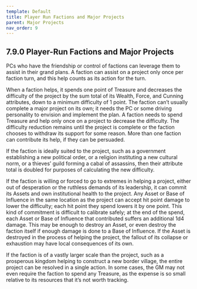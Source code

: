 ```yaml
---
template: Default
title: Player Run Factions and Major Projects
parent: Major Projects
nav_order: 9
---
```


## 7.9.0 Player-Run Factions and Major Projects

PCs who have the friendship or control of factions can leverage them to assist in their grand plans.
A faction can assist on a project only once per faction turn, and this help counts as its action for the turn.

When a faction helps, it spends one point of Treasure and decreases the difficulty of the project by the sum total of its Wealth, Force, and Cunning attributes, down to a minimum difficulty of 1 point.
The faction can’t usually complete a major project on its own; it needs the PC or some driving personality to envision and implement the plan.
A faction needs to spend Treasure and help only once on a project to decrease the difficulty.
The difficulty reduction remains until the project is complete or the faction chooses to withdraw its support for some reason.
More than one faction can contribute its help, if they can be persuaded.

If the faction is ideally suited to the project, such as a government establishing a new political order, or a religion instituting a new cultural norm, or a thieves’ guild forming a cabal of assassins, then their attribute total is doubled for purposes of calculating the new difficulty.

If the faction is willing or forced to go to extremes in helping a project, either out of desperation or the ruthless demands of its leadership, it can commit its Assets and own institutional health to the project.
Any Asset or Base of Influence in the same location as the project can accept hit point damage to lower the difficulty; each hit point they spend lowers it by one point.
This kind of commitment is difficult to calibrate safely; at the end of the spend, each Asset or Base of Influence that contributed suffers an additional 1d4 damage.
This may be enough to destroy an Asset, or even destroy the faction itself if enough damage is done to a Base of Influence.
If the Asset is destroyed in the process of helping the project, the fallout of its collapse or exhaustion may have local consequences of its own.

If the faction is of a vastly larger scale than the project, such as a prosperous kingdom helping to construct a new border village, the entire project can be resolved in a single action.
In some cases, the GM may not even require the faction to spend any Treasure, as the expense is so small relative to its resources that it’s not worth tracking.
